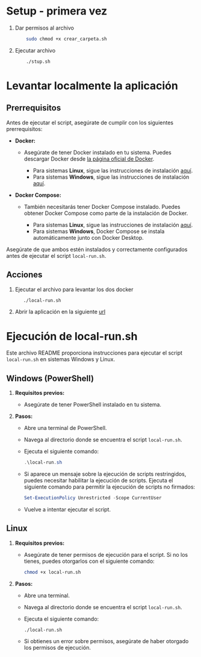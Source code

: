 # Setup - primera vez
1. Dar permisos al archivo 
    ```bash
        sudo chmod +x crear_carpeta.sh
    ```
2. Ejecutar archivo
    ```bash
        ./stup.sh
    ```

# Levantar localmente la aplicación

## Prerrequisitos

Antes de ejecutar el script, asegúrate de cumplir con los siguientes prerrequisitos:

- **Docker:**
   - Asegúrate de tener Docker instalado en tu sistema. Puedes descargar Docker desde [la página oficial de Docker](https://docs.docker.com/get-docker/).

      - Para sistemas **Linux**, sigue las instrucciones de instalación [aquí](https://docs.docker.com/get-docker/).
      - Para sistemas **Windows**, sigue las instrucciones de instalación [aquí](https://docs.docker.com/desktop/install/windows/).

- **Docker Compose:**
   - También necesitarás tener Docker Compose instalado. Puedes obtener Docker Compose como parte de la instalación de Docker.

      - Para sistemas **Linux**, sigue las instrucciones de instalación [aquí](https://docs.docker.com/compose/install/).
      - Para sistemas **Windows**, Docker Compose se instala automáticamente junto con Docker Desktop.

Asegúrate de que ambos estén instalados y correctamente configurados antes de ejecutar el script `local-run.sh`.


## Acciones

1. Ejecutar el archivo para levantar los dos docker

   ```bash
      ./local-run.sh
   ```

2. Abrir la aplicación en la siguiente [url](localhost:8080)


# Ejecución de local-run.sh

Este archivo README proporciona instrucciones para ejecutar el script `local-run.sh` en sistemas Windows y Linux.

## Windows (PowerShell)

1. **Requisitos previos:**
   - Asegúrate de tener PowerShell instalado en tu sistema.

2. **Pasos:**
   - Abre una terminal de PowerShell.
   - Navega al directorio donde se encuentra el script `local-run.sh`.
   - Ejecuta el siguiente comando:

     ```powershell
     .\local-run.sh
     ```

   - Si aparece un mensaje sobre la ejecución de scripts restringidos, puedes necesitar habilitar la ejecución de scripts. Ejecuta el siguiente comando para permitir la ejecución de scripts no firmados:

     ```powershell
     Set-ExecutionPolicy Unrestricted -Scope CurrentUser
     ```

   - Vuelve a intentar ejecutar el script.

## Linux

1. **Requisitos previos:**
   - Asegúrate de tener permisos de ejecución para el script. Si no los tienes, puedes otorgarlos con el siguiente comando:

     ```bash
     chmod +x local-run.sh
     ```

2. **Pasos:**
   - Abre una terminal.
   - Navega al directorio donde se encuentra el script `local-run.sh`.
   - Ejecuta el siguiente comando:

     ```bash
     ./local-run.sh
     ```

   - Si obtienes un error sobre permisos, asegúrate de haber otorgado los permisos de ejecución.